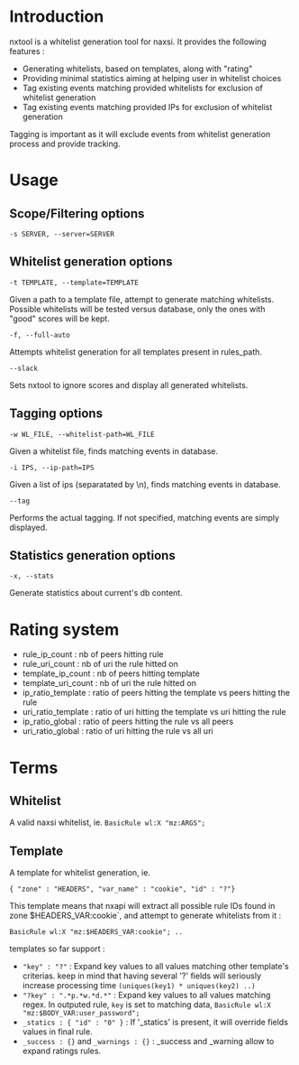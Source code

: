 # Introduction

nxtool is a whitelist generation tool for naxsi.
It provides the following features :
  * Generating whitelists, based on templates, along with "rating"
  * Providing minimal statistics aiming at helping user in whitelist choices
  * Tag existing events matching provided whitelists for exclusion of whitelist generation
  * Tag existing events matching provided IPs for exclusion of whitelist generation

Tagging is important as it will exclude events from whitelist generation process and provide tracking.

# Usage

## Scope/Filtering options

`-s SERVER, --server=SERVER`


## Whitelist generation options

`-t TEMPLATE, --template=TEMPLATE`

Given a path to a template file, attempt to generate matching whitelists.
Possible whitelists will be tested versus database, only the ones with "good" scores will be kept.

`-f, --full-auto`

Attempts whitelist generation for all templates present in rules_path.

`--slack`

Sets nxtool to ignore scores and display all generated whitelists.


## Tagging options

`-w WL_FILE, --whitelist-path=WL_FILE`

Given a whitelist file, finds matching events in database.

`-i IPS, --ip-path=IPS`

Given a list of ips (separatated by \n), finds matching events in database.

`--tag`

Performs the actual tagging. If not specified, matching events are simply displayed.


## Statistics generation options

`-x, --stats`

Generate statistics about current's db content.


# Rating system

  * rule_ip_count : nb of peers hitting rule
  * rule_uri_count : nb of uri the rule hitted on
  * template_ip_count : nb of peers hitting template
  * template_uri_count : nb of uri the rule  hitted on
  * ip_ratio_template : ratio of peers hitting the template vs peers hitting the rule
  * uri_ratio_template : ratio of uri hitting the template vs uri hitting the rule
  * ip_ratio_global : ratio of peers hitting the rule vs all peers
  * uri_ratio_global : ratio of uri hitting the rule vs all uri

# Terms

## Whitelist

A valid naxsi whitelist, ie. `BasicRule wl:X "mz:ARGS";`

## Template

A template for whitelist generation, ie. 

`
{
"zone" : "HEADERS",
"var_name" : "cookie",
"id" : "?"}
`

This template means that nxapi will extract all possible rule IDs found in zone ̀$HEADERS_VAR:cookie`,
and attempt to generate whitelists from it :

`
BasicRule wl:X "mz:$HEADERS_VAR:cookie";
..
`

templates so far support :
  * `"key" : "?"` : Expand key values to all values matching other template's criterias.
    keep in mind that having several '?' fields will seriously increase processing time `(uniques(key1) * uniques(key2) ..)`
  * `"?key" : ".*p.*w.*d.*"` : Expand key values to all values matching regex.
    In outputed rule, `key` is set to matching data, `BasicRule wl:X "mz:$BODY_VAR:user_password";`
  * `_statics : { "id" : "0" }` : If '_statics' is present, it will override fields values in final rule.
  * `_success : {}` and `_warnings : {}` : _success and _warning allow to expand ratings rules.



